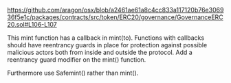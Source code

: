 https://github.com/aragon/osx/blob/a2461ae61a8c4cc833a117120b76e306936f5e1c/packages/contracts/src/token/ERC20/governance/GovernanceERC20.sol#L106-L107

This mint function has a callback in mint(to). Functions with callbacks should have reentrancy guards in place for protection against possible malicious actors both from inside and outside the protocol. Add a reentrancy guard modifier on the mint() function.

Furthermore use Safemint() rather than mint().